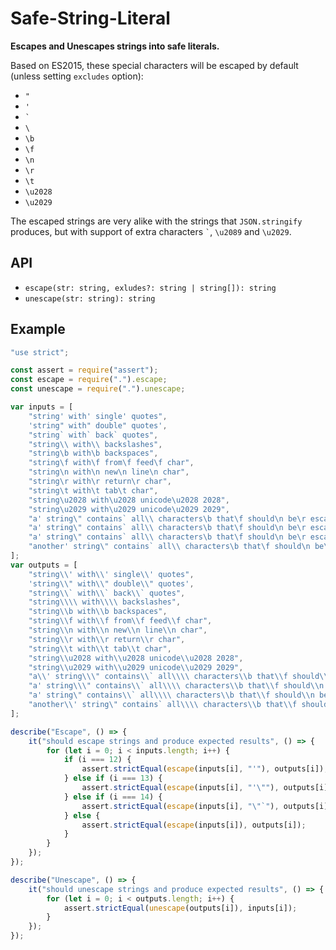 # Safe-String-Literal

**Escapes and Unescapes strings into safe literals.**

Based on ES2015, these special characters will be escaped by default (unless 
setting `excludes` option):

- `"`
- `'`
- <code>`</code>
- `\`
- `\b`
- `\f`
- `\n`
- `\r`
- `\t`
- `\u2028`
- `\u2029`

The escaped strings are very alike with the strings that `JSON.stringify` 
produces, but with support of extra characters <code>\`</code>, `\u2089` and 
`\u2029`.

## API

- `escape(str: string, exludes?: string | string[]): string`
- `unescape(str: string): string`

## Example

```javascript
"use strict";

const assert = require("assert");
const escape = require(".").escape;
const unescape = require(".").unescape;

var inputs = [
    "string' with' single' quotes",
    'string" with" double" quotes',
    "string` with` back` quotes",
    "string\\ with\\ backslashes",
    "string\b with\b backspaces",
    "string\f with\f from\f feed\f char",
    "string\n with\n new\n line\n char",
    "string\r with\r return\r char",
    "string\t with\t tab\t char",
    "string\u2028 with\u2028 unicode\u2028 2028",
    "string\u2029 with\u2029 unicode\u2029 2029",
    "a' string\" contains` all\\ characters\b that\f should\n be\r escaped\t, with\u2028 no\u2029 exceptions",
    "a' string\" contains` all\\ characters\b that\f should\n be\r escaped\t, with\u2028 one\u2029 exception",
    "a' string\" contains` all\\ characters\b that\f should\n be\r escaped\t, with\u2028 several\u2029 exceptions",
    "another' string\" contains` all\\ characters\b that\f should\n be\r escaped\t, with\u2028 several\u2029 exceptions"
];
var outputs = [
    "string\\' with\\' single\\' quotes",
    'string\\" with\\" double\\" quotes',
    "string\\` with\\` back\\` quotes",
    "string\\\\ with\\\\ backslashes",
    "string\\b with\\b backspaces",
    "string\\f with\\f from\\f feed\\f char",
    "string\\n with\\n new\\n line\\n char",
    "string\\r with\\r return\\r char",
    "string\\t with\\t tab\\t char",
    "string\\u2028 with\\u2028 unicode\\u2028 2028",
    "string\\u2029 with\\u2029 unicode\\u2029 2029",
    "a\\' string\\\" contains\\` all\\\\ characters\\b that\\f should\\n be\\r escaped\\t, with\\u2028 no\\u2029 exceptions",
    "a' string\\\" contains\\` all\\\\ characters\\b that\\f should\\n be\\r escaped\\t, with\\u2028 one\\u2029 exception",
    "a' string\" contains\\` all\\\\ characters\\b that\\f should\\n be\\r escaped\\t, with\\u2028 several\\u2029 exceptions",
    "another\\' string\" contains` all\\\\ characters\\b that\\f should\\n be\\r escaped\\t, with\\u2028 several\\u2029 exceptions"
];

describe("Escape", () => {
    it("should escape strings and produce expected results", () => {
        for (let i = 0; i < inputs.length; i++) {
            if (i === 12) {
                assert.strictEqual(escape(inputs[i], "'"), outputs[i]);
            } else if (i === 13) {
                assert.strictEqual(escape(inputs[i], "'\""), outputs[i]);
            } else if (i === 14) {
                assert.strictEqual(escape(inputs[i], "\"`"), outputs[i]);
            } else {
                assert.strictEqual(escape(inputs[i]), outputs[i]);
            }
        }
    });
});

describe("Unescape", () => {
    it("should unescape strings and produce expected results", () => {
        for (let i = 0; i < outputs.length; i++) {
            assert.strictEqual(unescape(outputs[i]), inputs[i]);
        }
    });
});
```